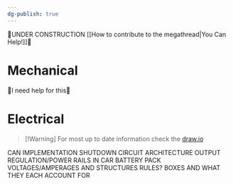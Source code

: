 ```yaml
---
dg-publish: true
---
```

🚧UNDER CONSTRUCTION [[How to contribute to the megathread|You Can Help!]]🚧
# Mechanical
🚧I need help for this🚧
# Electrical
>[!Warning] For most up to date information check the [draw.io](https://app.diagrams.net/#G1aAUkTBznf-oBW0_HJwPR886YPGE_Ngbq#%7B%22pageId%22%3A%22AH0zOfJDxDtdpztpxlL7%22%7D)

CAN IMPLEMENTATION
SHUTDOWN CIRCUIT
ARCHITECTURE OUTPUT
REGULATION/POWER RAILS IN CAR
BATTERY PACK VOLTAGES/AMPERAGES AND STRUCTURES
RULES?
BOXES AND WHAT THEY EACH ACCOUNT FOR